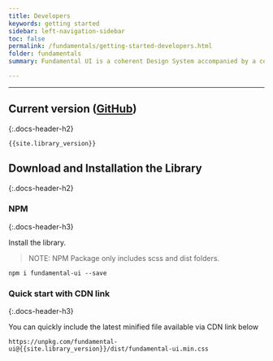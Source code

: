 ```yaml
---
title: Developers
keywords: getting started
sidebar: left-navigation-sidebar
toc: false
permalink: /fundamentals/getting-started-developers.html
folder: fundamentals
summary: Fundamental UI is a coherent Design System accompanied by a collection of HTML/CSS Components. Consumable as a library that can be used independently of the Front-End Technology or Framework. It is used to build Modern User Experiences for Products with the SAP look and feel.

---
```


<hr>

## Current version ([GitHub](https://github.com/SAP/fundamental/releases))
{:.docs-header-h2}

````
{{site.library_version}}
````

## Download and Installation the Library
{:.docs-header-h2}

### NPM
{:.docs-header-h3}

Install the library.

> NOTE:  NPM Package only includes scss and dist folders.

````
npm i fundamental-ui --save
````

### Quick start with CDN link
{:.docs-header-h3}

You can quickly include the latest minified file available via CDN link below

```
https://unpkg.com/fundamental-ui@{{site.library_version}}/dist/fundamental-ui.min.css
```
